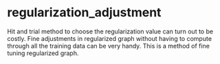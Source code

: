 # regularization_adjustment
Hit and trial method to choose the regularization value can turn out to be costly.
Fine adjustments in regularized graph without having to compute through all the training data can be very handy.
This is a method of fine tuning regularized graph.

